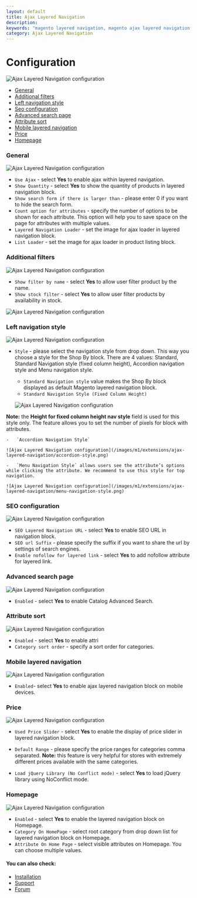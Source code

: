 ```yaml
---
layout: default
title: Ajax Layered Navigation
description:
keywords: "magento layered navigation, magento ajax layered navigation, magento improved navigation, magento extension, magento module"
category: Ajax Layered Navigation
---
```


# Configuration

![Ajax Layered Navigation configuration](/images/m1/extensions/ajax-layered-navigation/frontend.png)

-   [General](#general)
-   [Additional filters](#additional-filters)
-   [Left navigation style](#left-navigation-style)
-   [Seo configuration](#seo-configuration)
-   [Advanced search page](#advanced-search-page)
-   [Attribute sort](#attribute-sort)
-   [Mobile layered navigation](#mobile-layered-navigation)
-   [Price](#price)
-   [Homepage](#homepage)

### General

![Ajax Layered Navigation configuration](/images/m1/extensions/ajax-layered-navigation/general.png)

-   `Use Ajax` - select **Yes** to enable ajax within layered navigation.
-   `Show Quantity` - select **Yes** to show the quantity of products in layered navigation block.
-   `Show search form if there is larger than` - please enter 0 if you want to hide the search form.
-   `Count option for attributes` - specify the number of options to be shown for each attribute. This option will help you to save space on the page for attributes with multiple values.
-   `Layered Navigation Loader` - set the image for ajax loader in layered navigation block.
-   `List Loader` - set the image for ajax loader in product listing block.

### Additional filters

![Ajax Layered Navigation configuration](/images/m1/extensions/ajax-layered-navigation/additional-filters.png)

-   `Show filter by name` - select **Yes** to allow user filter product by the name.
-   `Show stock filter` - select **Yes** to allow user filter products by availability in stock.

![Ajax Layered Navigation configuration](/images/m1/extensions/ajax-layered-navigation/filter-by-name.png)

### Left navigation style

![Ajax Layered Navigation configuration](/images/m1/extensions/ajax-layered-navigation/left-navigation-style.png)

-   `Style` - please select the navigation style from drop down. This way you choose a style for the Shop By block. There are 4 values: Standard, Standard Navigation style (fixed column height), Accordion navigation style and Menu navigation style.
    -   `Standard Navigation style` value makes the Shop By block displayed as default Magento layered navigation block.
    -   `Standard Navigation Style (Fixed Column Height)`

    ![Ajax Layered Navigation configuration](/images/m1/extensions/ajax-layered-navigation/standard-style-fixed-height.png)

**Note:** the **Height for fixed column height nav style** field is used for this style only. The feature allows you to set the number of pixels for block with attributes.

    -   `Accordion Navigation Style`

    ![Ajax Layered Navigation configuration](/images/m1/extensions/ajax-layered-navigation/accordion-style.png)

    -   `Menu Navigation Style` allows users see the attribute’s options while clicking the attribute. We recommend to use this style for top navigation. 

    ![Ajax Layered Navigation configuration](/images/m1/extensions/ajax-layered-navigation/menu-navigation-style.png)

### SEO configuration

![Ajax Layered Navigation configuration](/images/m1/extensions/ajax-layered-navigation/SEO-configuration.png)

-   `SEO Layered Navigation URL` - select **Yes** to enable SEO URL in navigation block.
-   `SEO url Suffix` - please specify the suffix if you want to share the url by settings of search engines.
-   `Enable nofollow for layered link` - select **Yes** to add nofollow attribute for layered link.

### Advanced search page

![Ajax Layered Navigation configuration](/images/m1/extensions/ajax-layered-navigation/advanced-search.png)

-   `Enabled` - select **Yes** to enable Catalog Advanced Search.

### Attribute sort

![Ajax Layered Navigation configuration](/images/m1/extensions/ajax-layered-navigation/attribute-sort.png)

-   `Enabled` - select **Yes** to enable attri
-   `Category sort order` - specify a sort order for categories.

### Mobile layered navigation

![Ajax Layered Navigation configuration](/images/m1/extensions/ajax-layered-navigation/mobile.png)

-   `Enabled`- select **Yes** to enable ajax layered navigation block on mobile devices.

### Price

![Ajax Layered Navigation configuration](/images/m1/extensions/ajax-layered-navigation/Price.png)

-   `Used Price Slider` - select **Yes** to enable the display of price slider in layered navigation block.
-   `Default Range` - please specify the price ranges for categories comma separated.
**Note:** this feature is very helpful for stores with extremely different prices available with the same categories.

-   `Load jQuery Library (No Conflict mode)` - select **Yes** to load jQuery library using NoConflict mode.

### Homepage

![Ajax Layered Navigation configuration](/images/m1/extensions/ajax-layered-navigation/homepage.png)

-   `Enabled` - select **Yes** to enable the layered navigation block on Homepage.
-   `Category On HomePage` - select root category from drop down list for layered navigation block on Homepage.
-   `Attribute On Home Page` - select visible attributes on Homepage. You can choose multiple values.

#### You can also check:

*   [Installation](../installation/)
*   [Support](https://swissuplabs.com/contacts/)
*   [Forum](https://swissuplabs.com/magento-forum/)